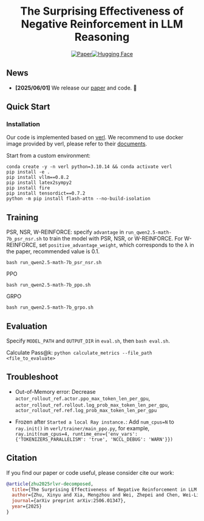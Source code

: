 <div align="center">

# The Surprising Effectiveness of Negative Reinforcement in LLM Reasoning

[![Paper](https://img.shields.io/badge/paper-A42C25?style=for-the-badge&logo=arxiv&logoColor=white)](https://arxiv.org/abs/2506.01347)[![Hugging Face](https://img.shields.io/badge/RLVR_Decomposed-fcd022?style=for-the-badge&logo=Huggingface&logoColor=000)](https://huggingface.co/collections/TianHongZXY/rlvr-decomposed-683c0cd7151b769d8ea5915c)

</div>

## News
- **[2025/06/01]** We release our [paper](https://arxiv.org/pdf/2506.01347) and code. 🚀
## Quick Start
### Installation
Our code is implemented based on [verl](https://github.com/volcengine/verl). We recommend to use docker image provided by verl, please refer to their [documents](https://verl.readthedocs.io/en/v0.2.x/start/install.html).

Start from a custom environment:
```
conda create -y -n verl python=3.10.14 && conda activate verl
pip install -e .
pip install vllm==0.8.2
pip install latex2sympy2
pip install fire
pip install tensordict==0.7.2
python -m pip install flash-attn --no-build-isolation
```

## Training
PSR, NSR, W-REINFORCE: specify `advantage` in `run_qwen2.5-math-7b_psr_nsr.sh` to train the model with PSR, NSR, or W-REINFORCE. For W-REINFORCE, set `positive_advantage_weight`, which corresponds to the λ in the paper, recommended value is 0.1.
```
bash run_qwen2.5-math-7b_psr_nsr.sh
```
PPO
```
bash run_qwen2.5-math-7b_ppo.sh
```
GRPO
```
bash run_qwen2.5-math-7b_grpo.sh
```

## Evaluation
Specify `MODEL_PATH` and `OUTPUT_DIR` in `eval.sh`, then `bash eval.sh`.

Calculate Pass@k: `python calculate_metrics --file_path <file_to_evaluate>`

## Troubleshoot
- Out-of-Memory error: Decrease `actor_rollout_ref.actor.ppo_max_token_len_per_gpu`, `actor_rollout_ref.rollout.log_prob_max_token_len_per_gpu`, `actor_rollout_ref.ref.log_prob_max_token_len_per_gpu`

- Frozen after `Started a local Ray instance.`: Add `num_cpus=N` to `ray.init()` in `verl/trainer/main_ppo.py`,  for example, `ray.init(num_cpus=4, runtime_env={'env_vars': {'TOKENIZERS_PARALLELISM': 'true', 'NCCL_DEBUG': 'WARN'}})`
 
 ## Citation

If you find our paper or code useful, please consider cite our work:

```bibtex
@article{zhu2025rlvr-decomposed,
  title={The Surprising Effectiveness of Negative Reinforcement in LLM Reasoning},
  author={Zhu, Xinyu and Xia, Mengzhou and Wei, Zhepei and Chen, Wei-Lin and Chen, Danqi and Meng, Yu},
  journal={arXiv preprint arXiv:2506.01347},
  year={2025}
}
```

